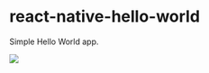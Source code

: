 # react-native-hello-world

Simple Hello World app.

<img src="https://javco.github.io/assets/img/screenshot.png" />
